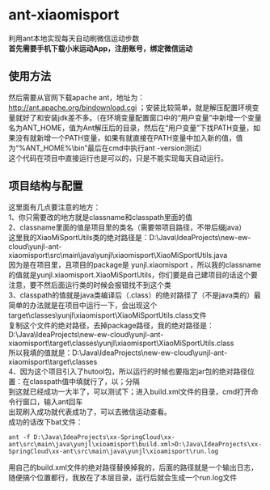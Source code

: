 # ant-xiaomisport
利用ant本地实现每天自动刷微信运动步数  
**首先需要手机下载小米运动App，注册账号，绑定微信运动**
## 使用方法
然后需要从官网下载apache ant，地址为： http://ant.apache.org/bindownload.cgi ；安装比较简单，就是解压配置环境变量就好了和安装jdk差不多。（在环境变量配置窗口中的“用户变量”中新增一个变量名为ANT_HOME，值为Ant解压后的目录，然后在“用户变量”下找PATH变量，如果没有就新增一个PATH变量，如果有就直接在PATH变量中加入新的值，值为“%ANT_HOME%\bin”最后在cmd中执行ant -version测试）    
这个代码在项目中直接运行也是可以的，只是不能实现每天自动运行。  
## 项目结构与配置 ##  
这里面有几点要注意的地方：  
1、你只需要改的地方就是classname和classpath里面的值  
2、classname里面的值是项目里的类名（需要带项目路径，不带后缀java）  
这里我的XiaoMiSportUtils类的绝对路径是：D:\Java\IdeaProjects\new-ew-cloud\yunjl-ant-xiaomisport\src\main\java\yunjl\xiaomisport\XiaoMiSportUtils.java  
因为是在项目里，且项目的package是 yunjl.xiaomisport ，所以我的classname的值就是yunjl.xiaomisport.XiaoMiSportUtils，你们要是自己建项目的话这个要注意，要不然后面运行类的时候会报错找不到这个类  
3、classpath的值就是java类编译后（.class）的绝对路径了（不是java类的）最简单的办法就是在项目中运行一下，会出现这个target\classes\yunjl\xiaomisport\XiaoMiSportUtils.class文件  
复制这个文件的绝对路径，去掉package路径，我的绝对路径是：D:\Java\IdeaProjects\new-ew-cloud\yunjl-ant-xiaomisport\target\classes\yunjl\xiaomisport\XiaoMiSportUtils.class  
所以我填的值就是：D:\Java\IdeaProjects\new-ew-cloud\yunjl-ant-xiaomisport\target\classes  
4、因为这个项目引入了hutool包，所以运行的时候也要指定jar包的绝对路径位置：在classpath值中填就行了，以；分隔  
到这就已经成功一大半了，可以测试下；进入build.xml文件的目录，cmd打开命令行窗口，输入ant回车  
出现刷入成功就代表成功了，可以去微信运动查看。  
成功的话改下bat文件：  
```batsh
ant -f D:\Java\IdeaProjects\xx-SpringCloud\xx-ant\src\main\java\yunjl\xioamisport\build.xml>D:\Java\IdeaProjects\xx-SpringCloud\xx-ant\src\main\java\yunjl\xioamisport\run.log
```  
用自己的build.xml文件的绝对路径替换掉我的，后面的路径就是一个输出日志，随便搞个位置都行，我放在了本层目录，运行后就会生成一个run.log文件  
